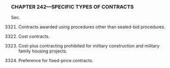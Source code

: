 ### **CHAPTER 242—SPECIFIC TYPES OF CONTRACTS** ###

Sec.

3321. Contracts awarded using procedures other than sealed-bid procedures.

3322. Cost contracts.

3323. Cost-plus contracting prohibited for military construction and military family housing projects.

3324. Preference for fixed-price contracts.